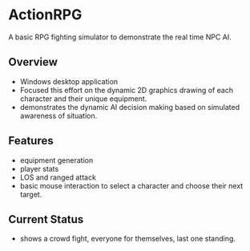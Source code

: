 # ActionRPG
A basic RPG fighting simulator to demonstrate the real time NPC AI.

## Overview
* Windows desktop application
* Focused this effort on the dynamic 2D graphics drawing of each character and their unique equipment.
* demonstrates the dynamic AI decision making based on simulated awareness of situation.

## Features
* equipment generation
* player stats
* LOS and ranged attack
* basic mouse interaction to select a character and choose their next target.

## Current Status
* shows a crowd fight, everyone for themselves, last one standing.

